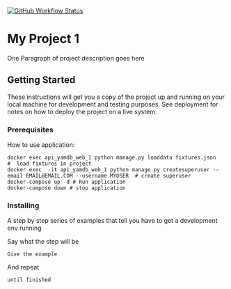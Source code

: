 [![GitHub Workflow Status](https://github.com/MBohdan/yamdb_final/workflows/yamdb_final_workflow/badge.svg)](https://github.com/MBohdan/yamdb_final/actions)



# My Project 1

One Paragraph of project description goes here

## Getting Started

These instructions will get you a copy of the project up and running on your local machine for development and testing purposes. See deployment for notes on how to deploy the project on a live system.

### Prerequisites

How to use application:

```
docker exec api_yamdb_web_1 python manage.py loaddata fixtures.json   #  load fixtures in project
docker exec  -it api_yamdb_web_1 python manage.py createsuperuser --email EMAIL@EMAIL.COM --username MYUSER  # create superuser
docker-compose up -d # Run application
docker-compose down # stop application

```

### Installing

A step by step series of examples that tell you have to get a development env running

Say what the step will be

```
Give the example
```

And repeat

```
until finished
